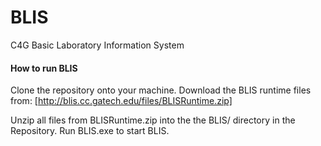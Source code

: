 BLIS
====

C4G Basic Laboratory Information System

#### How to run BLIS
Clone the repository onto your machine. Download the BLIS runtime files from: [http://blis.cc.gatech.edu/files/BLISRuntime.zip]

Unzip all files from BLISRuntime.zip into the the BLIS/  directory in the Repository. 
Run BLIS.exe to start BLIS.